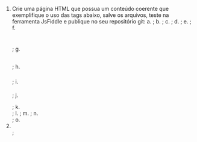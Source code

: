 1. Crie uma página HTML que possua um conteúdo coerente que exemplifique o uso das tags
abaixo, salve os arquivos, teste na ferramenta JsFiddle e publique no seu repositório git:
a. <html></html>;
b. <head></head>;
c. <meta charset=“utf-8” />;
d. <title></title>;
e. <body></body>;
f. <h1></h1>;
g. <h2></h2>;
h. <h3></h3>;
i. <h4></h4>;
j. <p></p>;
k. <br />;
l. <a></a>;
m. <img />;
n. <ul></ul>;
o. <li></li>;